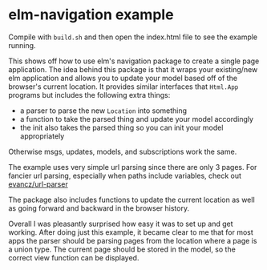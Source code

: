 # elm-navigation example

Compile with `build.sh` and then open the index.html file to see the example running.

This shows off how to use elm's navigation package to create a single page application. The idea behind this package is that it wraps your existing/new elm application and allows you to update your model based off of the browser's current location. It provides similar interfaces that `Html.App` programs but includes the following extra things:

- a parser to parse the new `Location` into something
- a function to take the parsed thing and update your model accordingly
- the init also takes the parsed thing so you can init your model appropriately

Otherwise msgs, updates, models, and subscriptions work the same.

The example uses very simple url parsing since there are only 3 pages. For fancier url parsing, especially when paths include variables, check out [evancz/url-parser](https://github.com/evancz/url-parser)

The package also includes functions to update the current location as well as going forward and backward in the browser history.

Overall I was pleasantly surprised how easy it was to set up and get working. After doing just this example, it became clear to me that for most apps the parser should be parsing pages from the location where a page is a union type. The current page should be stored in the model, so the correct view function can be displayed.
